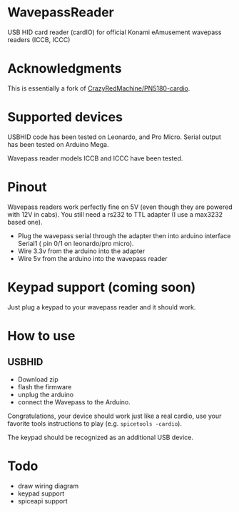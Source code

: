# WavepassReader

USB HID card reader (cardIO) for official Konami eAmusement wavepass readers (ICCB, ICCC) 

# Acknowledgments

This is essentially a fork of [CrazyRedMachine/PN5180-cardio](https://github.com/CrazyRedMachine/PN5180-cardio).

# Supported devices

USBHID code has been tested on Leonardo, and Pro Micro.
Serial output has been tested on Arduino Mega.

Wavepass reader models ICCB and ICCC have been tested.

# Pinout

Wavepass readers work perfectly fine on 5V (even though they are powered with 12V in cabs).
You still need a rs232 to TTL adapter (I use a max3232 based one).

- Plug the wavepass serial through the adapter then into arduino interface Serial1 ( pin 0/1 on leonardo/pro micro).
- Wire 3.3v from the arduino into the adapter
- Wire 5v from the arduino into the wavepass reader

# Keypad support (coming soon)

Just plug a keypad to your wavepass reader and it should work.

# How to use

## USBHID

- Download zip
- flash the firmware
- unplug the arduino
- connect the Wavepass to the Arduino.

Congratulations, your device should work just like a real cardio, use 
your favorite tools instructions to play (e.g. `spicetools -cardio`).

The keypad should be recognized as an additional USB device.

# Todo

- draw wiring diagram
- keypad support
- spiceapi support
